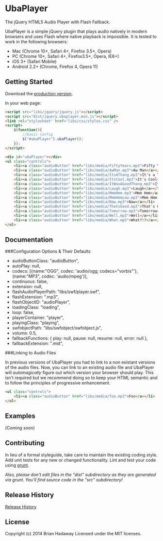 # UbaPlayer

The jQuery HTML5 Audio Player with Flash Fallback.

UbaPlayer is a simple jQuery plugin that plays audio natively in modern browsers and uses Flash where native playback is impossible. It is tested to work in the following browsers:
 * Mac (Chrome 10+, Safari 4+, Firefox 3.5+, Opera)
 * PC (Chrome 10+, Safari 4+, Firefox3.5+, Opera, IE6+)
 * iOS 3+ (Safari Mobile)
 * Android 2.2+ (Chrome, Firefox 4, Opera 11)

## Getting Started
Download the [production version][zip].

[zip]: https://github.com/brianhadaway/UbaPlayer/zipball/master

In your web page:

```html
<script src="libs/jquery/jquery.js"></script>
<script src="dist/jquery.ubaplayer.min.js"></script>
<link rel="stylesheet" href="libs/css/styles.css" />
<script>
    $(function(){
		//basic config
		$("#ubaPlayer").ubaPlayer();
    });
</script>

<div id="ubaPlayer"></div>
<ul class="controls">
    <li><a class="audioButton" href="libs/media/FiftyYears.mp3">Fifty Years</a></li>
    <li><a class="audioButton" href="libs/media/AwMan.mp3">Aw Man</a></li>
    <li><a class="audioButton" href="libs/media/ItsAThang.mp3">It's a Thang...</a></li>
    <li><a class="audioButton" href="libs/media/ItsCool.mp3">It's Cool</a></li>
    <li><a class="audioButton" href="libs/media/ItWasAGoodThang.mp3">It Was a Good Thang</a></li>
    <li><a class="audioButton" href="libs/media/Laugh.mp3">Laugh</a></li>
    <li><a class="audioButton" href="libs/media/MmmHmm.mp3">Mmm Hmm</a></li>
    <li><a class="audioButton" href="libs/media/MmmHmmLow.mp3">Mmm Hmm (Low)</a></li>
    <li><a class="audioButton" href="libs/media/Naw.mp3">Naw</a></li>
    <li><a class="audioButton" href="libs/media/ThatsGood.mp3">That's Good</a></li>
    <li><a class="audioButton" href="libs/media/Tomorrow.mp3">Tomorrow</a></li>
    <li><a class="audioButton" href="libs/media/Well.mp3">Well</a></li>
    <li><a class="audioButton" href="libs/media/What.mp3">What?!?</a></li>
</ul>
```

## Documentation

###Configuration Options & Their Defaults

* audioButtonClass:         "audioButton",
* autoPlay:                 null,
* codecs:                   [{name:"OGG", codec: 'audio/ogg; codecs="vorbis"'}, {name:"MP3", codec: 'audio/mpeg'}],
* continuous:               false,
* extension:                null,
* flashAudioPlayerPath:     "libs/swf/player.swf",
* flashExtension:           ".mp3",
* flashObjectID:            "audioPlayer",
* loadingClass:             "loading",
* loop:                     false,
* playerContainer:          "player",
* playingClass:             "playing",
* swfobjectPath:            "libs/swfobject/swfobject.js",
* volume:                   0.5,
* fallbackFunctions:        { play: null, pause: null, resume: null, error: null },
* fallbackExtension:        ".mid",

###Linking to Audio Files

In previous versions of UbaPlayer you had to link to a non existant versions of the audio files. Now, you can link to an existing audio file and UbaPlayer will _automagically_ figure out which version your browser should play. This isn't required but we recommend doing so to keep your HTML semantic and to follow the principles of progressive enhancement.

```html
<ul class="controls">
    <li><a class="audioButton" href="libs/media/foo.mp3">Foo</a></li>
</ul>
```

## Examples
_(Coming soon)_

## Contributing
In lieu of a formal styleguide, take care to maintain the existing coding style. Add unit tests for any new or changed functionality. Lint and test your code using [grunt](https://github.com/cowboy/grunt).

_Also, please don't edit files in the "dist" subdirectory as they are generated via grunt. You'll find source code in the "src" subdirectory!_

## Release History
[Release History](https://github.com/brianhadaway/UbaPlayer/releases)

## License
Copyright (c) 2014 Brian Hadaway
Licensed under the MIT licenses.
